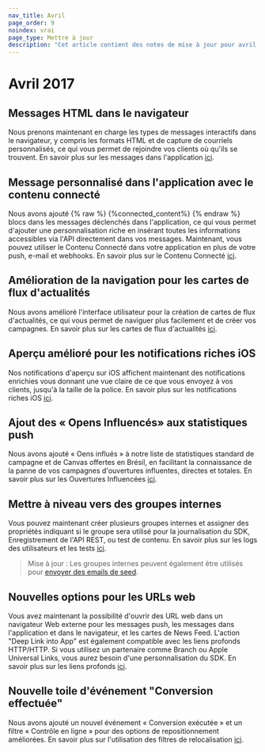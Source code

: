 ```yaml
---
nav_title: Avril
page_order: 9
noindex: vrai
page_type: Mettre à jour
description: "Cet article contient des notes de mise à jour pour avril 2017."
---
```


# Avril 2017

## Messages HTML dans le navigateur

Nous prenons maintenant en charge les types de messages interactifs dans le navigateur, y compris les formats HTML et de capture de courriels personnalisés, ce qui vous permet de rejoindre vos clients où qu'ils se trouvent. En savoir plus sur les messages dans l'application [ici][48].

## Message personnalisé dans l'application avec le contenu connecté

Nous avons ajouté {% raw %} {%connected_content%} {% endraw %} blocs dans les messages déclenchés dans l'application, ce qui vous permet d'ajouter une personnalisation riche en insérant toutes les informations accessibles via l'API directement dans vos messages. Maintenant, vous pouvez utiliser le Contenu Connecté dans votre application en plus de votre push, e-mail et webhooks. En savoir plus sur le Contenu Connecté [ici][34].

## Amélioration de la navigation pour les cartes de flux d'actualités

Nous avons amélioré l'interface utilisateur pour la création de cartes de flux d'actualités, ce qui vous permet de naviguer plus facilement et de créer vos campagnes. En savoir plus sur les cartes de flux d'actualités [ici][33].

## Aperçu amélioré pour les notifications riches iOS

Nos notifications d'aperçu sur iOS affichent maintenant des notifications enrichies vous donnant une vue claire de ce que vous envoyez à vos clients, jusqu'à la taille de la police. En savoir plus sur les notifications riches iOS [ici][32].

## Ajout des « Opens Influencés» aux statistiques push

Nous avons ajouté « Oens influés » à notre liste de statistiques standard de campagne et de Canvas offertes en Brésil, en facilitant la connaissance de la panne de vos campagnes d'ouvertures influentes, directes et totales. En savoir plus sur les Ouvertures Influencées [ici][31].

## Mettre à niveau vers des groupes internes

Vous pouvez maintenant créer plusieurs groupes internes et assigner des propriétés indiquant si le groupe sera utilisé pour la journalisation du SDK, Enregistrement de l'API REST, ou test de contenu. En savoir plus sur les logs des utilisateurs et les tests [ici][30].

> Mise à jour : Les groupes internes peuvent également être utilisés pour [envoyer des emails de seed]({{site.baseurl}}/user_guide/administrative/app_settings/developer_console/#seed-groups).

## Nouvelles options pour les URLs web

Vous avez maintenant la possibilité d'ouvrir des URL web dans un navigateur Web externe pour les messages push, les messages dans l'application et dans le navigateur, et les cartes de News Feed. L'action "Deep Link into App" est également compatible avec les liens profonds HTTP/HTTP. Si vous utilisez un partenaire comme Branch ou Apple Universal Links, vous aurez besoin d'une personnalisation du SDK. En savoir plus sur les liens profonds [ici][29].

## Nouvelle toile d'événement "Conversion effectuée"

Nous avons ajouté un nouvel événement « Conversion exécutée » et un filtre « Contrôle en ligne » pour des options de repositionnement améliorées. En savoir plus sur l'utilisation des filtres de relocalisation [ici][28].



[28]: {{site.baseurl}}/user_guide/engagement_tools/campaigns/ideas_and_strategies/retargeting_campaigns/#retargeting-campaigns
[29]: {{site.baseurl}}/user_guide/personalization_and_dynamic_content/deep_linking_to_in-app_content/#what-is-deep-linking
[30]: {{site.baseurl}}/user_guide/administrative/app_settings/developer_console/event_user_log_tab/#event-user-log-tab
[31]: {{site.baseurl}}/user_guide/data_and_analytics/influenced_opens/#influenced-opens
[32]: {{site.baseurl}}/developer_guide/platform_integration_guides/ios/push_notifications/integration/#ios-10-rich-notifications
[33]: {{site.baseurl}}/user_guide/engagement_tools/news_feed/creating_a_news_feed_item/#news-feed-cards
[34]: {{site.baseurl}}/user_guide/personalization_and_dynamic_content/connected_content/about_connected_content/
[48]: {{site.baseurl}}/user_guide/message_building_by_channel/in-app_messages/best_practices/
